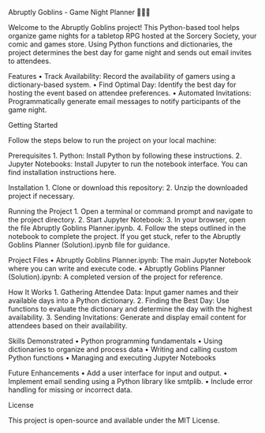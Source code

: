 Abruptly Goblins - Game Night Planner 🧙‍♂️🎲

Welcome to the Abruptly Goblins project! This Python-based tool helps organize game nights for a tabletop RPG hosted at the Sorcery Society, your comic and games store. Using Python functions and dictionaries, the project determines the best day for game night and sends out email invites to attendees.

Features
	•	Track Availability: Record the availability of gamers using a dictionary-based system.
	•	Find Optimal Day: Identify the best day for hosting the event based on attendee preferences.
	•	Automated Invitations: Programmatically generate email messages to notify participants of the game night.

Getting Started

Follow the steps below to run the project on your local machine:

Prerequisites
	1.	Python: Install Python by following these instructions.
	2.	Jupyter Notebooks: Install Jupyter to run the notebook interface. You can find installation instructions here.

Installation
	1.	Clone or download this repository:
 	2.	Unzip the downloaded project if necessary.

Running the Project
	1.	Open a terminal or command prompt and navigate to the project directory.
	2.	Start Jupyter Notebook:
	3.	In your browser, open the file Abruptly Goblins Planner.ipynb.
	4.	Follow the steps outlined in the notebook to complete the project. If you get stuck, refer to the Abruptly Goblins Planner (Solution).ipynb file for guidance.

Project Files
	•	Abruptly Goblins Planner.ipynb: The main Jupyter Notebook where you can write and execute code.
	•	Abruptly Goblins Planner (Solution).ipynb: A completed version of the project for reference.

How It Works
	1.	Gathering Attendee Data: Input gamer names and their available days into a Python dictionary.
	2.	Finding the Best Day: Use functions to evaluate the dictionary and determine the day with the highest availability.
	3.	Sending Invitations: Generate and display email content for attendees based on their availability.

Skills Demonstrated
	•	Python programming fundamentals
	•	Using dictionaries to organize and process data
	•	Writing and calling custom Python functions
	•	Managing and executing Jupyter Notebooks

Future Enhancements
	•	Add a user interface for input and output.
	•	Implement email sending using a Python library like smtplib.
	•	Include error handling for missing or incorrect data.

License

This project is open-source and available under the MIT License.
